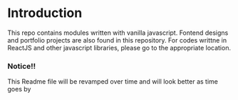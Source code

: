 # Introduction
This repo contains modules written with vanilla javascript. Fontend designs and portfolio projects are also found in this repository. For codes writtne in ReactJS and other javascript libraries, please go to the appropriate location.

### Notice!!
This Readme file will be revamped over time and will look better as time goes by
